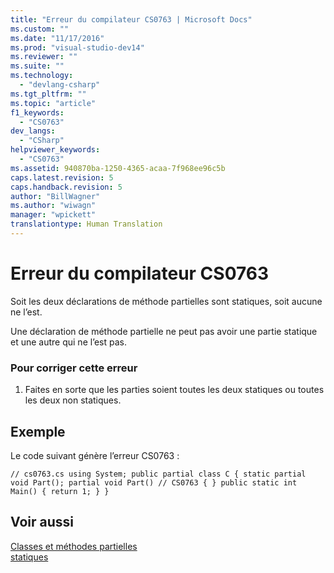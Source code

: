 ```yaml
---
title: "Erreur du compilateur CS0763 | Microsoft Docs"
ms.custom: ""
ms.date: "11/17/2016"
ms.prod: "visual-studio-dev14"
ms.reviewer: ""
ms.suite: ""
ms.technology: 
  - "devlang-csharp"
ms.tgt_pltfrm: ""
ms.topic: "article"
f1_keywords: 
  - "CS0763"
dev_langs: 
  - "CSharp"
helpviewer_keywords: 
  - "CS0763"
ms.assetid: 940870ba-1250-4365-acaa-7f968ee96c5b
caps.latest.revision: 5
caps.handback.revision: 5
author: "BillWagner"
ms.author: "wiwagn"
manager: "wpickett"
translationtype: Human Translation
---
```

# Erreur du compilateur CS0763
Soit les deux déclarations de méthode partielles sont statiques, soit aucune ne l’est.  
  
 Une déclaration de méthode partielle ne peut pas avoir une partie statique et une autre qui ne l’est pas.  
  
### Pour corriger cette erreur  
  
1.  Faites en sorte que les parties soient toutes les deux statiques ou toutes les deux non statiques.  
  
## Exemple  
 Le code suivant génère l’erreur CS0763 :  
  
```  
// cs0763.cs using System; public partial class C { static partial void Part(); partial void Part() // CS0763 { } public static int Main() { return 1; } }  
```  
  
## Voir aussi  
 [Classes et méthodes partielles](../../csharp/programming-guide/classes-and-structs/partial-classes-and-methods.md)   
 [statiques](../../csharp/language-reference/keywords/static.md)